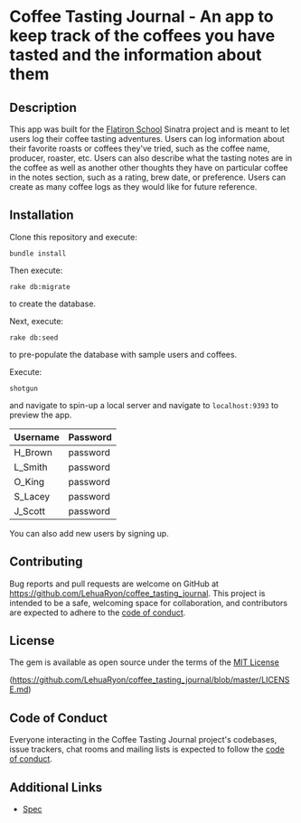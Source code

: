# Coffee Tasting Journal - An app to keep track of the coffees you have tasted and the information about them

## Description
This app was built for the [Flatiron School](https://flatironschool.com/) Sinatra project and is meant to let users log their coffee tasting adventures.  Users can log information about their favorite roasts or coffees they've tried, such as the coffee name, producer, roaster, etc. Users can also describe what the tasting notes are in the coffee as well as another other thoughts they have on particular coffee in the notes section, such as a rating, brew date, or preference. Users can create as many coffee logs as they would like for future reference.

## Installation
Clone this repository and execute: 
```
bundle install
```

Then execute: 
```
rake db:migrate
``` 
to create the database. 

Next, execute: 
```
rake db:seed
```
to pre-populate the database with sample users and coffees.  

Execute: 
```
shotgun
``` 
and navigate to spin-up a local server and navigate to `localhost:9393` to preview the app.

|Username	|Password|
|-----------|--------|
|H_Brown	|password|
|L_Smith	|password|
|O_King		|password|
|S_Lacey	|password|
|J_Scott	|password|

You can also add new users by signing up.

## Contributing

Bug reports and pull requests are welcome on GitHub at https://github.com/LehuaRyon/coffee_tasting_journal. This project is intended to be a safe, welcoming space for collaboration, and contributors are expected to adhere to the [code of conduct](https://github.com/LehuaRyon/coffee_tasting_journal/blob/master/CODE_OF_CONDUCT.md).

## License

The gem is available as open source under the terms of the [MIT License](license.md) 

(https://github.com/LehuaRyon/coffee_tasting_journal/blob/master/LICENSE.md)

## Code of Conduct

Everyone interacting in the Coffee Tasting Journal project's codebases, issue trackers, chat rooms and mailing lists is expected to follow the [code of conduct](https://github.com/LehuaRyon/coffee_tasting_journal/blob/master/CODE_OF_CONDUCT.md).

## Additional Links
- [Spec](spec.md)
